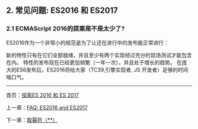 ## 2. 常见问题: ES2016 和 ES2017

### 2.1 ECMAScript 2016的提案是不是太少了?

ES2016作为一个非常小的规范是为了让还在进行中的发布能正常进行：

新的特性只有在它们全部就绪，并且至少有两个实现经过充分的现场测试才能包含在内。
特性的发布现在已经更加频繁（一年一次），并且处于增长的趋势。
在庞大的ES6发布后，ES2016将给大家（TC39,引擎实现者, JS 开发者）足够的时间喘口气。

---

首页：[探索ES 2016 和 ES 2017](https://ecmascript-china.github.io/Exploring-ES2016-and-ES2017)

上一章：[FAQ: ES2016 and ES2017](https://ecmascript-china.github.io/Exploring-ES2016-and-ES2017/2.FAQES2016andES2017)

下一章：[取幂符（**）](https://ecmascript-china.github.io/Exploring-ES2016-and-ES2017/3.取幂符)

